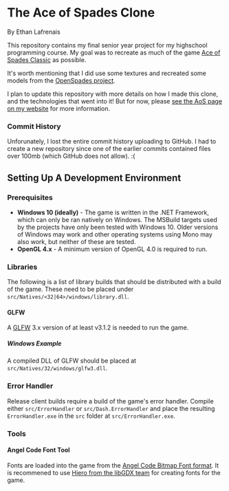 # The Ace of Spades Clone
By Ethan Lafrenais


This repository contains my final senior year project for my highschool programming course. My goal was to recreate as much of the game [Ace of Spades Classic](https://www.buildandshoot.com/) as possible.

It's worth mentioning that I did use some textures and recreated some models from the [OpenSpades project](https://github.com/yvt/openspades).

I plan to update this repository with more details on how I made this clone, and the technologies that went into it! But for now, please [see the AoS page on my website](https://francessco.us/projects/ace-of-spades-clone) for more information.

### Commit History
Unforunately, I lost the entire commit history uploading to GitHub. I had to create a new repository since one of the earlier commits contained files over 100mb (which GitHub does not allow). :(


## Setting Up A Development Environment

### Prerequisites
- **Windows 10 (ideally)** - The game is written in the .NET Framework, which can only be ran natively on Windows. The MSBuild targets used by the projects have only been tested with Windows 10. Older versions of Windows may work and other operating systems using Mono may also work, but neither of these are tested.
- **OpenGL 4.x** - A minimum version of OpenGL 4.0 is required to run.

### Libraries

The following is a list of library builds that should be distributed with a build of the game. These need to be placed under `src/Natives/<32|64>/windows/library.dll`.

#### GLFW
A [GLFW](http://www.glfw.org/) 3.x version of at least v3.1.2 is needed to run the game.

##### Windows Example
A compiled DLL of GLFW should be placed at `src/Natives/32/windows/glfw3.dll`.

### Error Handler
Release client builds require a build of the game's error handler. Compile either `src/ErrorHandler` or `src/Dash.ErrorHandler` and place the resulting `ErrorHandler.exe` in the `src` folder at `src/ErrorHandler.exe`.

### Tools

#### Angel Code Font Tool
Fonts are loaded into the game from the [Angel Code Bitmap Font format](http://www.angelcode.com/products/bmfont/). It is recommened to use [Hiero from the libGDX team](https://github.com/libgdx/libgdx/wiki/Hiero) for creating fonts for the game.
